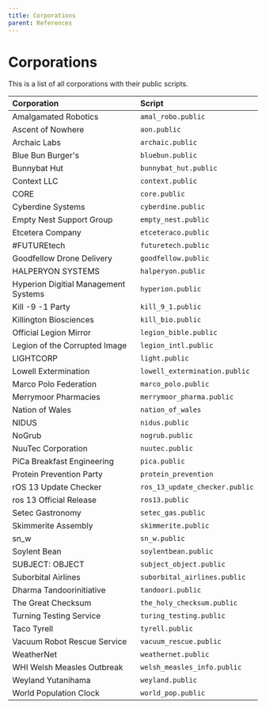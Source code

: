 ```yaml
---
title: Corporations
parent: References
---
```


# Corporations

This is a list of all corporations with their public scripts.

| Corporation                          | Script                         |
| :----------------------------------- | :----------------------------- |
| Amalgamated Robotics                 | `amal_robo.public`             |
| Ascent of Nowhere                    | `aon.public`                   |
| Archaic Labs                         | `archaic.public`               |
| Blue Bun Burger's                    | `bluebun.public`               |
| Bunnybat Hut                         | `bunnybat_hut.public`          |
| Context LLC                          | `context.public`               |
| CORE                                 | `core.public`                  |
| Cyberdine Systems                    | `cyberdine.public`             |
| Empty Nest Support Group             | `empty_nest.public`            |
| Etcetera Company                     | `etceteraco.public`            |
| #FUTUREtech                          | `futuretech.public`            |
| Goodfellow Drone Delivery            | `goodfellow.public`            |
| HALPERYON SYSTEMS                    | `halperyon.public`             |
| Hyperion Digitial Management Systems | `hyperion.public`              |
| Kill -9 -1 Party                     | `kill_9_1.public`              |
| Killington Biosciences               | `kill_bio.public`              |
| Official Legion Mirror               | `legion_bible.public`          |
| Legion of the Corrupted Image        | `legion_intl.public`           |
| LIGHTCORP                            | `light.public`                 |
| Lowell Extermination                 | `lowell_extermination.public`  |
| Marco Polo Federation                | `marco_polo.public`            |
| Merrymoor Pharmacies                 | `merrymoor_pharma.public`      |
| Nation of Wales                      | `nation_of_wales`              |
| NIDUS                                | `nidus.public`                 |
| NoGrub                               | `nogrub.public`                |
| NuuTec Corporation                   | `nuutec.public`                |
| PiCa Breakfast Engineering           | `pica.public`                  |
| Protein Prevention Party             | `protein_prevention`           |
| rOS 13 Update Checker                | `ros_13_update_checker.public` |
| ros 13 Official Release              | `ros13.public`                 |
| Setec Gastronomy                     | `setec_gas.public`             |
| Skimmerite Assembly                  | `skimmerite.public`            |
| sn_w                                 | `sn_w.public`                  |
| Soylent Bean                         | `soylentbean.public`           |
| SUBJECT: OBJECT                      | `subject_object.public`        |
| Suborbital Airlines                  | `suborbital_airlines.public`   |
| Dharma Tandoorinitiative             | `tandoori.public`              |
| The Great Checksum                   | `the_holy_checksum.public`     |
| Turning Testing Service              | `turing_testing.public`        |
| Taco Tyrell                          | `tyrell.public`                |
| Vacuum Robot Rescue Service          | `vacuum_rescue.public`         |
| WeatherNet                           | `weathernet.public`            |
| WHI Welsh Measles Outbreak           | `welsh_measles_info.public`    |
| Weyland Yutanihama                   | `weyland.public`               |
| World Population Clock               | `world_pop.public`             |